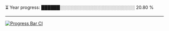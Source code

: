 
⏳ Year progress: ██████░░░░░░░░░░░░░░░░░░░░░░░░ 20.80 %

---

[![Progress Bar CI](https://github.com/thatoranzhevyy/thatoranzhevyy/actions/workflows/node.js.yml/badge.svg)](https://github.com/thatoranzhevyy/thatoranzhevyy/actions/workflows/node.js.yml)

